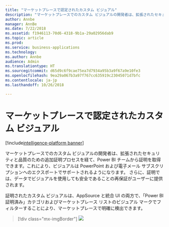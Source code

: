 ```yaml
---
title: "マーケットプレースで認定されたカスタム ビジュアル"
description: "マーケットプレースでのカスタム ビジュアルの開発者は、拡張されたセキュリティと品質のための追加証明プロセスを経て、Power BI チームから証明を取得できます。これにより、ビジュアルは PowerPoint および電子メール サブスクリプションへのエクスポートでサポートされるようになります。"
author: Annbe
manager: AnnBe
ms.date: 7/22/2018
ms.assetid: f1946113-70d6-4318-9b1a-29a02956dab9
ms.topic: article
ms.prod: 
ms.service: business-applications
ms.technology: 
ms.author: Annbe
audience: Admin
ms.translationtype: HT
ms.sourcegitcommit: d65d9c6f9cae75ea7d7934a95b3a9f67a9e10fe3
ms.openlocfilehash: 9ea29a067b3a97f767cc635919c23045071d7bfc
ms.contentlocale: ja-jp
ms.lasthandoff: 10/26/2018

---
```

# <a name="certified-custom-visuals-in-the-marketplace"></a>マーケットプレースで認定されたカスタム ビジュアル

[!include[intelligence-platform banner](../../includes/intelligence-platform.md)]



マーケットプレースでのカスタム ビジュアルの開発者は、拡張されたセキュリティと品質のための追加証明プロセスを経て、Power BI チームから証明を取得できます。これにより、ビジュアルは PowerPoint および電子メール サブスクリプションへのエクスポートでサポートされるようになります。 さらに、証明では、データでビジュアルを使用しても安全であることの再保証がユーザーに提供されます。

証明されたカスタム ビジュアルは、AppSource と統合 UI の両方で、「Power BI 証明済み」カテゴリおよびマーケットプレース リストのビジュアル マークでフィルターすることにより、マーケットプレースで明確に検出できます。

> [!div class="mx-imgBorder"]
> ![](media/certified-custom-visuals-marketplace-1.png)


